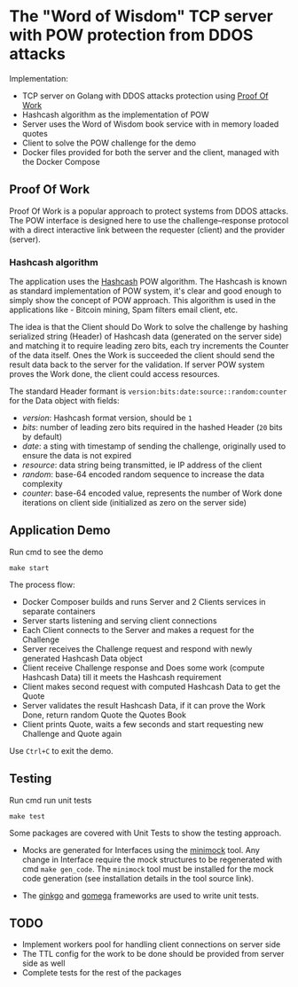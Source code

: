 # The "Word of Wisdom" TCP server with POW protection from DDOS attacks

Implementation:
- TCP server on Golang with DDOS attacks protection using [Proof Of Work](https://en.wikipedia.org/wiki/Proof_of_work)
- Hashcash algorithm as the implementation of POW
- Server uses the Word of Wisdom book service with in memory loaded quotes
- Client to solve the POW challenge for the demo
- Docker files provided for both the server and the client, managed with the Docker Compose

## Proof Of Work
Proof Of Work is a popular approach to protect systems from DDOS attacks.
The POW interface is designed here to use the challenge–response protocol with a direct interactive link between the requester (client) and the provider (server).

### Hashcash algorithm
The application uses the [Hashcash](https://en.wikipedia.org/wiki/Hashcash) POW algorithm. The Hashcash is known as standard implementation of POW system, it's clear and good enough to simply show the concept of POW approach.
This algorithm is used in the applications like - Bitcoin mining, Spam filters email client, etc.

The idea is that the Client should Do Work to solve the challenge by hashing serialized string (Header) of Hashcash data (generated on the server side) and matching it to require leading zero bits, each try increments the Counter of the data itself.
Ones the Work is succeeded the client should send the result data back to the server for the validation. If server POW system proves the Work done, the client could access resources.

The standard Header formant is `version:bits:date:source::random:counter` for the Data object with fields:
- *version*: Hashcash format version, should be `1`
- *bits*: number of leading zero bits required in the hashed Header (`20` bits by default)
- *date*: a sting with timestamp of sending the challenge, originally used to ensure the data is not expired
- *resource*: data string being transmitted, ie IP address of the client
- *random*: base-64 encoded random sequence to increase the data complexity
- *counter*: base-64 encoded value, represents the number of Work done iterations on client side (initialized as zero on the server side)

## Application Demo

Run cmd to see the demo
```
make start
```

The process flow:
- Docker Composer builds and runs Server and 2 Clients services in separate containers
- Server starts listening and serving client connections
- Each Client connects to the Server and makes a request for the Challenge
- Server receives the Challenge request and respond with newly generated Hashcash Data object
- Client receive Challenge response and Does some work (compute Hashcash Data) till it meets the Hashcash requirement 
- Client makes second request with computed Hashcash Data to get the Quote
- Server validates the result Hashcash Data, if it can prove the Work Done, return random Quote the Quotes Book
- Client prints Quote, waits a few seconds and start requesting new Challenge and Quote again

Use `Ctrl+C` to exit the demo.

## Testing

Run cmd run unit tests
```
make test
```

Some packages are covered with Unit Tests to show the testing approach.

- Mocks are generated for Interfaces using the [minimock](https://github.com/gojuno/minimock) tool.
Any change in Interface require the mock structures to be regenerated with cmd `make gen_code`.
The `minimock` tool must be installed for the mock code generation (see installation details in the tool source link).


- The [ginkgo](https://github.com/onsi/ginkgo) and [gomega](https://github.com/onsi/gomega) frameworks are used to write unit tests.

## TODO
- Implement workers pool for handling client connections on server side
- The TTL config for the work to be done should be provided from server side as well
- Complete tests for the rest of the packages
